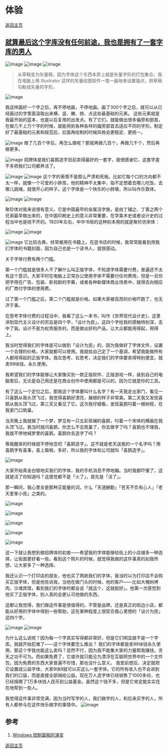 # 体验
[返回主页](/)

## [就算最后这个字库没有任何前途，我也是拥有了一套字库的男人](https://mp.weixin.qq.com/s/hZ6KeQCFzyWbQw_J1fDjug)

![image](https://user-images.githubusercontent.com/98196188/150621923-433dbb7d-1d76-4a7a-a4d5-8d688a4972b4.png)
![image](https://user-images.githubusercontent.com/98196188/150621900-fb590fdf-39d9-4fab-b484-1be98372a057.png)
![image](https://user-images.githubusercontent.com/98196188/150621939-be47f035-fef3-4554-b879-7b121b4d92f2.png)
> 从草稿变为矢量稿，因为字体这个东西本质上就是矢量字形的打包集合。我在电脑上用 Illustrator 这样的矢量绘图软件一笔一画地来设置锚点，把草稿勾勒成矢量的字形。

![image](https://user-images.githubusercontent.com/98196188/150621963-d86da582-dc7d-4db8-bb8c-df45c887dabb.png)

我这样画好一个字之后，再不停地画，不停地画。画了300个字之后，就可以从已经画过的字里面汲取出来横、竖、撇、捺、点这些最基础的元素。
这些元素就是我最开始的蓝本，也是以后复用的出发点。有了它们，就能做出很多偏旁和部首，在做几千上万个字的时候，就能用到各种各样的偏旁部首去适应不同的字形。制定好了最基础的元素和规范后，后面再绘制的时候风格会更稳定、更统一。

![image](https://user-images.githubusercontent.com/98196188/150621975-82ca9d95-26ea-4e4e-81e5-33894a96d1ba.png)
做了几百个字后，再怎么做呢？那就再做几百个，再做几千个，然后再做更多。

![image](https://user-images.githubusercontent.com/98196188/150622002-4beeb8fd-8c22-485c-b84d-97c5bddda368.png)
招牌体是我们喜鹊造字目前卖得最好的一套字，我很感谢它。这套字差不多把我们公司都养活了。

![image](https://user-images.githubusercontent.com/98196188/150622014-08335cd8-3c00-44c6-b284-c909d152bfe3.png)
![image](https://user-images.githubusercontent.com/98196188/150622024-3a665fdf-fd31-4054-a08d-78f9645bb4e9.png)
这个字的表情不是那么严肃和死板。比如它每个口的方向都不太一样，就像一个可爱的小胖孩，他的精神不太集中，指不定想着去哪儿吃饭，去哪儿跳绳，就很开心的样子。这个字体是一个快乐的小胖墩，所以叫作乐敦体。

![image](https://user-images.githubusercontent.com/98196188/150622037-43a7aa0f-20a6-4fdc-bf0f-efad79700660.png)
![image](https://user-images.githubusercontent.com/98196188/150622040-1f815e1e-4c14-4606-81fb-0b302cc8c6c4.png)

聚珍体对我来说很有意义。它是中国最早的金属活字族，是由丁辅之、丁善之两个兄弟最早做出来的，在中国印刷史上的意义非常重要，在学美术史或者设计史的过程当中也是绕不开的。1920年左右，中华书局的这种刻本用的就是聚珍仿宋体：

![image](https://user-images.githubusercontent.com/98196188/150622064-4583ae23-1412-411c-978b-38175c3baf79.png)
![image](https://user-images.githubusercontent.com/98196188/150622070-9e25e1c9-0738-4bda-b089-7ac43718b4ec.png)

![image](https://user-images.githubusercontent.com/98196188/150622075-ab2dde75-58fc-448b-9da2-67e2a1b22146.png)
它比较古典，经常被用在书籍上。在逛书店的时候，我常常能看到用我们字体的书籍封面，因为自己也是一个读书人，就很感动。

关于字体付费有两个门槛。

第一个门槛就是很多人不了解什么叫正版字体，不知道字体需要付费，普遍还不太有这个意识。大家平时在电脑上正常办公使用字体不需要付任何费用，但是一旦你把字用在广告、包装、影视剧的字幕，或者各种新媒体商业场景中，就得去向相应的厂商付字体的使用费。

过了第一个门槛之后，第二个门槛就是价格。如果大家被高昂的价格吓跑了，也无济于事。

在思考字体付费的过程当中，我看了这么一本书，叫作《世界现代设计史》，这里讲到现代主义设计的宗旨是四个字，「设计为民」。这四个字给我的感触特别深，击中了我。设计不是为权贵服务的，而是做出好的产品，让大众都能用得起，用得上。

我当时觉得我们的字体是可以做到「设计为民」的，因为我做好了字体文件，设置一个合理的价格，大家就都可以使用。我就给自己定了一个基调，希望我能做所有人都用得起的正版字体。我左思考、右思考，决定我们的字体要卖得特别便宜，就卖99块钱，永久使用。

我希望我们的字体能够让大家像买到一款正版软件、正版游戏一样，装到自己的电脑里后，无论是自己用还是在商业创作中使用都是可以的，因为它就是你的工具。

有了这么一个定位之后，那我这个字体要叫什么名字？有一天我走出家门，看见一只喜鹊从我头顶飞过，我觉得喜鹊好漂亮，展翅的样子非常美。第二天我又发现喜鹊从我头顶飞过，第三天又看见了它。这次我仔细看，发现喜鹊叼着一根树杈，在我家门口筑巢。

当天晚上我就做了一个梦，梦见有一只五彩斑斓的喜鹊，叼着一个宋体的横画在我头顶飞过。我当时就问喜鹊，你怎么不去筑巢了，你去做字了吗？喜鹊也不理我，我就不停地喊梦里的喜鹊，喜鹊你去造字了吗？

等我醒来的时候就不停地念叨「喜鹊造字」。这不就是老天送我的一个名字吗？用喜鹊字有喜事，喜上眉梢，多好，所以我的字体和公司就叫「喜鹊造字」。

![image](https://user-images.githubusercontent.com/98196188/150622101-70bd41f9-5e6f-4aa8-adea-25651f4f3cb7.png)

大家开始真金白银地买我们的字体，我的手机消息不停地蹦。当时我都吓傻了，这就是活了你知道吗？这感觉都不是「火了」，首先是「活了」。

那一瞬间，我心里全是那种正能量的词，什么「天道酬勤」「苍天不负有心人」「老天爱笨小孩」之类的。

![image](https://user-images.githubusercontent.com/98196188/150622118-cb52ce90-47bd-4366-aca6-0f35cd734d84.png)

![image](https://user-images.githubusercontent.com/98196188/150622121-63ba3045-8e6e-4370-90e2-ca087b248806.png)

![image](https://user-images.githubusercontent.com/98196188/150622123-9d3a9744-26bb-48d3-8139-20a2b4370d28.png)

![image](https://user-images.githubusercontent.com/98196188/150622131-b5de17b0-71ab-40e3-b88a-379fd3f28e0c.png)

![image](https://user-images.githubusercontent.com/98196188/150622135-a6b3ec3c-35ce-4ec5-bdb4-f1ad36eaf16a.png)

这一下就让我想到做招牌体的初衷——希望我的字体能够给街上的小店铺多一种选择，让街面更好看一些。看到这个照片的时候，就觉得我做的这件事真的如我所想，让大家多了一种选择。

我还认识一个打印店的朋友，他也买了两款我们的字体，我当时以为打印店不会购买正版字体，但是他告诉我，当他在做门头的时候，他的客户——比如大槐树烤肉，沙滩宾馆，看到我们的字体时都会说「就这个，这就挺好」。他第一次感觉到他买了正版字体，别人真的会更认可他做的东西。

这都让我觉得，我们做这件事是很值得的。不管是品牌，还是真正的街边小店，都能从好用的字体中得到一些帮助，这在某种程度上很契合我心里想的「设计为民」这四个字。

![image](https://user-images.githubusercontent.com/98196188/150622142-a9bc0e50-a503-4542-a1b2-f00d950e86f7.png)
![image](https://user-images.githubusercontent.com/98196188/150622149-1cba58f4-379e-4b8f-9373-cf990932d426.png)

为什么这么说呢？因为每一个字其实写得都非常好，但是它们明显就不是一个字库。我就开始犯难了——这个字体要怎么推出？
我们的字体都是卖99块钱永久使用，那这个字我也能这么卖吗？显然不行，因为我不能集大家的力量帮我赚钱，贪天之功不可为。而如果免费了，它或许就只能沦为漂浮在互联网世界中的一个文件包，因为免费的东西大家普遍不珍惜，那也没什么意义。
我思前想后，决定就把它设置成公益字体，大家9块9就可以买这么一套字体。它的所有收入也不会进到我们的口袋，而是直接全部捐给公益。现在万人造字体已经销售了1000多份，也已经捐赠了1万多块钱人民币到公益基金。虽然这个钱不多，但是它肯定能实实在在地帮到一些人。

我觉得这件事非常完满，因为当时写字的人，我们做字的人，和后来买字的人，所有人都参与在这件快乐做字的事情中。
![image](https://user-images.githubusercontent.com/98196188/150622162-74d44c18-9709-43eb-8995-276f8f89d787.png)

## 参考

1. [Windows 控制面板的演变](https://www.versionmuseum.com/history-of/all-windows-control-panels)

[返回主页](/)
